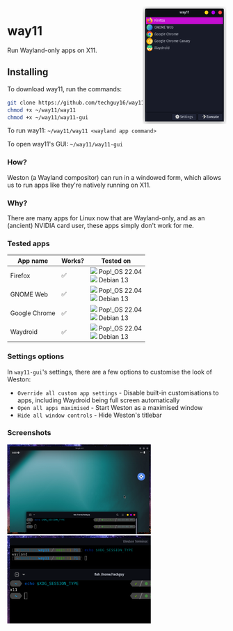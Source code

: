 <img src='https://raw.githubusercontent.com/techguy16/way11/refs/heads/main/screenshots/1.png' align="right" height="270px">

# way11

Run Wayland-only apps on X11.

## Installing

To download way11, run the commands:

```bash
git clone https://github.com/techguy16/way11 ~/way11
chmod +x ~/way11/way11
chmod +x ~/way11/way11-gui
```

To run way11: `~/way11/way11 <wayland app command>`

To open way11's GUI: `~/way11/way11-gui`

### How?

Weston (a Wayland compositor) can run in a windowed form, which allows us to run apps like they're natively running on X11.

### Why?

There are many apps for Linux now that are Wayland-only, and as an (ancient) NVIDIA card user, these apps simply don't work for me.

### Tested apps

| App name | Works? | Tested on |
|----------|--------|-----------|
| Firefox | :white_check_mark: | <img src="https://upload.wikimedia.org/wikipedia/commons/thumb/4/46/Pop%21_OS_Icon.svg/2048px-Pop%21_OS_Icon.svg.png" height="16px"> Pop!_OS 22.04<br><img src="https://upload.wikimedia.org/wikipedia/commons/thumb/6/66/Openlogo-debianV2.svg/1200px-Openlogo-debianV2.svg.png" height="16px"> Debian 13 |
| GNOME Web | :white_check_mark: | <img src="https://upload.wikimedia.org/wikipedia/commons/thumb/4/46/Pop%21_OS_Icon.svg/2048px-Pop%21_OS_Icon.svg.png" height="16px"> Pop!_OS 22.04<br><img src="https://upload.wikimedia.org/wikipedia/commons/thumb/6/66/Openlogo-debianV2.svg/1200px-Openlogo-debianV2.svg.png" height="16px"> Debian 13 |
| Google Chrome | :white_check_mark: | <img src="https://upload.wikimedia.org/wikipedia/commons/thumb/4/46/Pop%21_OS_Icon.svg/2048px-Pop%21_OS_Icon.svg.png" height="16px"> Pop!_OS 22.04<br><img src="https://upload.wikimedia.org/wikipedia/commons/thumb/6/66/Openlogo-debianV2.svg/1200px-Openlogo-debianV2.svg.png" height="16px"> Debian 13 |
| Waydroid | :white_check_mark: | <img src="https://upload.wikimedia.org/wikipedia/commons/thumb/4/46/Pop%21_OS_Icon.svg/2048px-Pop%21_OS_Icon.svg.png" height="16px"> Pop!_OS 22.04<br><img src="https://upload.wikimedia.org/wikipedia/commons/thumb/6/66/Openlogo-debianV2.svg/1200px-Openlogo-debianV2.svg.png" height="16px"> Debian 13 |

### Settings options
In `way11-gui`'s settings, there are a few options to customise the look of Weston:
* `Override all custom app settings` - Disable built-in customisations to apps, including Waydroid being full screen automatically
* `Open all apps maximised` - Start Weston as a maximised window
* `Hide all window controls` - Hide Weston's titlebar

### Screenshots

<img src='https://raw.githubusercontent.com/techguy16/way11/refs/heads/main/screenshots/2.png' width="330px">

<img src='https://raw.githubusercontent.com/techguy16/way11/refs/heads/main/screenshots/3.png' width="330px">
